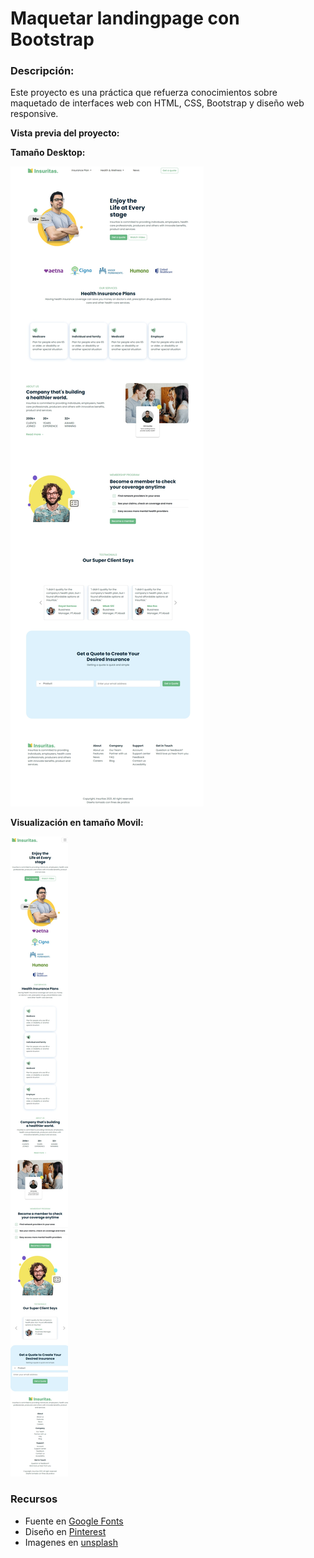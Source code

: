 # Maquetar landingpage con Bootstrap

### Descripción:

Este proyecto es una práctica que refuerza conocimientos sobre maquetado de interfaces web con HTML, CSS, Bootstrap y diseño web responsive.

**Vista previa del proyecto:**

**Tamaño Desktop:**

![Desktop-size](./assets/img-desktop.jpeg "Desktop-size")

**Visualización en tamaño Movil:**

![Movil-size](./assets/img-movil.jpeg "Movil-size")

### Recursos

* Fuente en [Google Fonts](https://fonts.google.com/)
* Diseño en [Pinterest](https://mx.pinterest.com/)
* Imagenes en [unsplash](https://unsplash.com/)